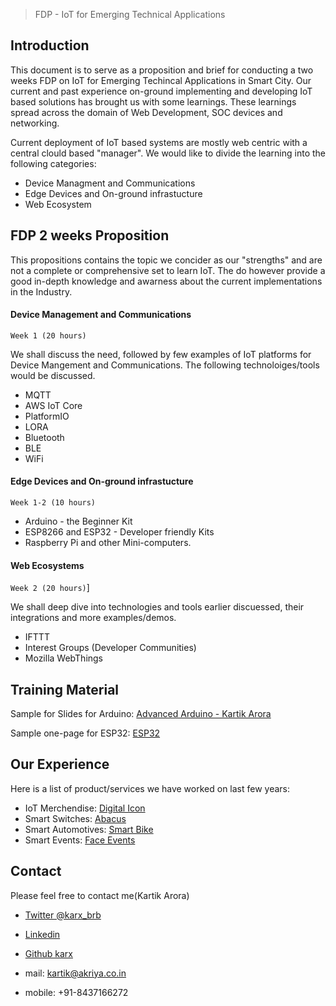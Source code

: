 >FDP - IoT for Emerging Technical Applications

## Introduction
This document is to serve as a proposition and brief for conducting a two weeks FDP on IoT for Emerging Techincal Applications in Smart City. Our current and past experience on-ground implementing and developing IoT based solutions has brought us with some learnings.
These learnings spread across the domain of Web Development, SOC devices and networking.

Current deployment of IoT based systems are mostly web centric with a central clould based "manager".
We would like to divide the learning into the following categories:
* Device Managment and Communications
* Edge Devices and On-ground infrastucture
* Web Ecosystem

## FDP 2 weeks Proposition
This propositions contains the topic we concider as our "strengths" and are not a complete or comprehensive set to learn IoT.
The do however provide a good in-depth knowledge and awarness about the current implementations in the Industry.

#### Device Management and Communications 
`Week 1 (20 hours)`

We shall discuss the need, followed by few examples of IoT platforms for Device Mangement and Communications. The following technoloiges/tools would be discussed.
* MQTT
* AWS IoT Core
* PlatformIO
* LORA
* Bluetooth
* BLE
* WiFi

#### Edge Devices and On-ground infrastucture
`Week 1-2 (10 hours)`
* Arduino - the Beginner Kit
* ESP8266 and ESP32 - Developer friendly Kits
* Raspberry Pi and other Mini-computers.

#### Web Ecosystems
`Week 2 (20 hours)`]

We shall deep dive into technologies and tools earlier discuessed, their integrations and more examples/demos.

* IFTTT 
* Interest Groups (Developer Communities)
* Mozilla WebThings



## Training Material
Sample for Slides for Arduino: [Advanced Arduino - Kartik Arora]([Hardware](https://docs.google.com/presentation/d/e/2PACX-1vQEtuBjZjfiMrrDJDXblN-IMoPkapX30WOQh5ke2zaNnbXdmdt16w14frvkssjF3Ri4U5ElPOenhSSw/pub?start=false&loop=false&delayms=3000&slide=id.g3dcabb058a_1_6))

Sample one-page for ESP32: [ESP32](http://kaaro.akriya.co.in/ESP/)


## Our Experience
Here is a list of product/services we have worked on last few years:
* IoT Merchendise: [Digital Icon]()
* Smart Switches: [Abacus]()
* Smart Automotives: [Smart Bike]()
* Smart Events: [Face Events]()



## Contact
Please feel free to contact me(Kartik Arora) 
* [Twitter @karx_brb](https://twitter.com/karx_brb)
* [Linkedin](https://www.linkedin.com/in/karx01/)
* [Github karx](https://github.com/karx)

* mail: kartik@akriya.co.in
* mobile: +91-8437166272